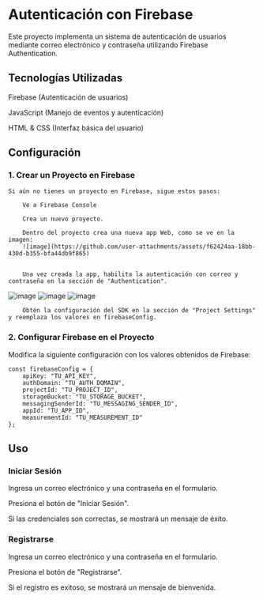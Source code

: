 # Autenticación con Firebase

Este proyecto implementa un sistema de autenticación de usuarios mediante correo electrónico y contraseña utilizando Firebase Authentication.

## Tecnologías Utilizadas

Firebase (Autenticación de usuarios)

JavaScript (Manejo de eventos y autenticación)

HTML & CSS (Interfaz básica del usuario)

## Configuración

### 1. Crear un Proyecto en Firebase

    Si aún no tienes un proyecto en Firebase, sigue estos pasos:

        Ve a Firebase Console

        Crea un nuevo proyecto.

        Dentro del proyecto crea una nueva app Web, como se ve en la imagen:
        ![image](https://github.com/user-attachments/assets/f62424aa-18bb-430d-b355-bfa44db9f865)

        
        Una vez creada la app, habilita la autenticación con correo y contraseña en la sección de "Authentication".
![image](https://github.com/user-attachments/assets/df8d3e5f-255f-4e3f-9e66-1da2cf720a00)
![image](https://github.com/user-attachments/assets/d8f8949d-2927-4d08-9d06-e9f947664e24)
![image](https://github.com/user-attachments/assets/98215fa1-b9fe-4c70-b6cf-4d8d5278f823)

        Obtén la configuración del SDK en la sección de "Project Settings" y reemplaza los valores en firebaseConfig.

### 2. Configurar Firebase en el Proyecto

Modifica la siguiente configuración con los valores obtenidos de Firebase:

```
const firebaseConfig = {
    apiKey: "TU_API_KEY",
    authDomain: "TU_AUTH_DOMAIN",
    projectId: "TU_PROJECT_ID",
    storageBucket: "TU_STORAGE_BUCKET",
    messagingSenderId: "TU_MESSAGING_SENDER_ID",
    appId: "TU_APP_ID",
    measurementId: "TU_MEASUREMENT_ID"
};
```

## Uso

### Iniciar Sesión

Ingresa un correo electrónico y una contraseña en el formulario.

Presiona el botón de "Iniciar Sesión".

Si las credenciales son correctas, se mostrará un mensaje de éxito.

### Registrarse

Ingresa un correo electrónico y una contraseña en el formulario.

Presiona el botón de "Registrarse".

Si el registro es exitoso, se mostrará un mensaje de bienvenida.

